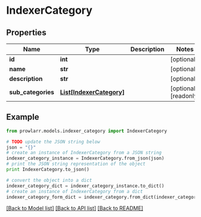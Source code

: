 # IndexerCategory


## Properties

Name | Type | Description | Notes
------------ | ------------- | ------------- | -------------
**id** | **int** |  | [optional] 
**name** | **str** |  | [optional] 
**description** | **str** |  | [optional] 
**sub_categories** | [**List[IndexerCategory]**](IndexerCategory.md) |  | [optional] [readonly] 

## Example

```python
from prowlarr.models.indexer_category import IndexerCategory

# TODO update the JSON string below
json = "{}"
# create an instance of IndexerCategory from a JSON string
indexer_category_instance = IndexerCategory.from_json(json)
# print the JSON string representation of the object
print IndexerCategory.to_json()

# convert the object into a dict
indexer_category_dict = indexer_category_instance.to_dict()
# create an instance of IndexerCategory from a dict
indexer_category_form_dict = indexer_category.from_dict(indexer_category_dict)
```
[[Back to Model list]](../README.md#documentation-for-models) [[Back to API list]](../README.md#documentation-for-api-endpoints) [[Back to README]](../README.md)


